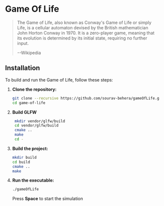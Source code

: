# Game Of Life

> The Game of Life, also known as Conway's Game of Life or simply Life, is a cellular automaton devised by the British mathematician John Horton Conway in 1970. It is a zero-player game, meaning that its evolution is determined by its initial state, requiring no further input.
>  
> --Wikipedia

## Installation

To build and run the Game of Life, follow these steps:

1. **Clone the repository:**
    ```sh
    git clone --recursive https://github.com/sourav-behera/gameOfLife.gl.git
    cd game-of-life
    ```
2. **Build GLFW**
   ```sh
    mkdir vendor/glfw/build
    cd vendor/glfw/build
    cmake ..
    make
    cd -

   ```
3. **Build the project:**
    ```sh
    mkdir build
    cd build
    cmake ..
    make
    ```

4. **Run the executable:**
    ```sh
    ./gameOfLife
    ```
    Press **Space** to start the simulation
